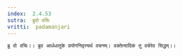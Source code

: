 ```yaml
---
index:  2.4.53
sutra:  ब्रुवो वचिः
vritti:  padamanjari
---
```


	ब्रु वो वचिः।। ब्रुव आर्धधातुके प्रयोगनिवृत्त्यर्थ वचनम्। वक्तेत्यादिकं तु वचेरेव सिद्धम्।।
